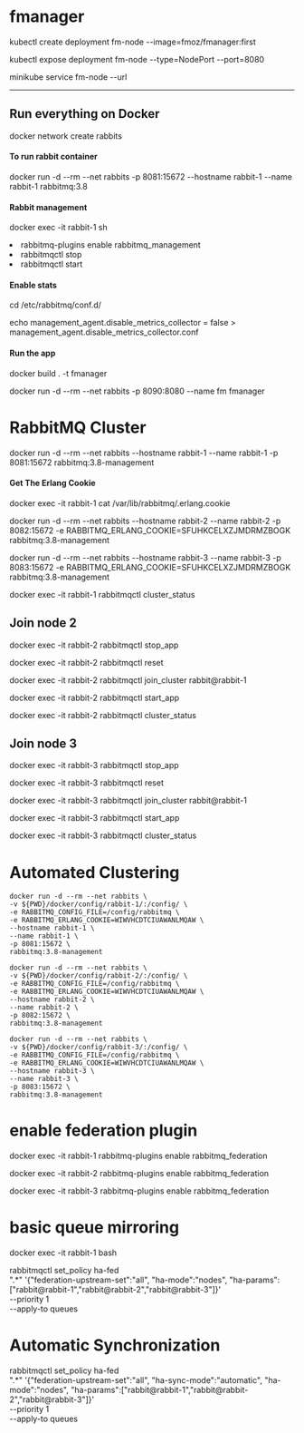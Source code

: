 # fmanager

kubectl create deployment fm-node --image=fmoz/fmanager:first

kubectl expose deployment fm-node --type=NodePort --port=8080

minikube service fm-node --url

<hr />

## Run everything on Docker

docker network create rabbits

#### To run rabbit container
docker run -d --rm --net rabbits -p 8081:15672 --hostname rabbit-1 --name rabbit-1 rabbitmq:3.8

#### Rabbit management
docker exec -it rabbit-1 sh

<li>rabbitmq-plugins enable rabbitmq_management</li>

<li>rabbitmqctl stop</li>

<li>rabbitmqctl start</li>


#### Enable stats

cd  /etc/rabbitmq/conf.d/

echo management_agent.disable_metrics_collector = false > management_agent.disable_metrics_collector.conf 


#### Run the app

docker build . -t fmanager

docker run -d --rm --net rabbits -p 8090:8080 --name fm fmanager 

# RabbitMQ Cluster

docker run -d --rm --net rabbits --hostname rabbit-1 --name rabbit-1 -p 8081:15672 rabbitmq:3.8-management

#### Get The Erlang Cookie

docker exec -it rabbit-1 cat /var/lib/rabbitmq/.erlang.cookie

docker run -d --rm --net rabbits --hostname rabbit-2 --name rabbit-2 -p 8082:15672 -e RABBITMQ_ERLANG_COOKIE=SFUHKCELXZJMDRMZBOGK rabbitmq:3.8-management

docker run -d --rm --net rabbits --hostname rabbit-3 --name rabbit-3 -p 8083:15672 -e RABBITMQ_ERLANG_COOKIE=SFUHKCELXZJMDRMZBOGK rabbitmq:3.8-management

docker exec -it rabbit-1 rabbitmqctl cluster_status

## Join node 2

docker exec -it rabbit-2 rabbitmqctl stop_app

docker exec -it rabbit-2 rabbitmqctl reset

docker exec -it rabbit-2 rabbitmqctl join_cluster rabbit@rabbit-1

docker exec -it rabbit-2 rabbitmqctl start_app

docker exec -it rabbit-2 rabbitmqctl cluster_status

## Join node 3

docker exec -it rabbit-3 rabbitmqctl stop_app

docker exec -it rabbit-3 rabbitmqctl reset

docker exec -it rabbit-3 rabbitmqctl join_cluster rabbit@rabbit-1

docker exec -it rabbit-3 rabbitmqctl start_app

docker exec -it rabbit-3 rabbitmqctl cluster_status

# Automated Clustering

```
docker run -d --rm --net rabbits \
-v ${PWD}/docker/config/rabbit-1/:/config/ \
-e RABBITMQ_CONFIG_FILE=/config/rabbitmq \
-e RABBITMQ_ERLANG_COOKIE=WIWVHCDTCIUAWANLMQAW \
--hostname rabbit-1 \
--name rabbit-1 \
-p 8081:15672 \
rabbitmq:3.8-management

docker run -d --rm --net rabbits \
-v ${PWD}/docker/config/rabbit-2/:/config/ \
-e RABBITMQ_CONFIG_FILE=/config/rabbitmq \
-e RABBITMQ_ERLANG_COOKIE=WIWVHCDTCIUAWANLMQAW \
--hostname rabbit-2 \
--name rabbit-2 \
-p 8082:15672 \
rabbitmq:3.8-management

docker run -d --rm --net rabbits \
-v ${PWD}/docker/config/rabbit-3/:/config/ \
-e RABBITMQ_CONFIG_FILE=/config/rabbitmq \
-e RABBITMQ_ERLANG_COOKIE=WIWVHCDTCIUAWANLMQAW \
--hostname rabbit-3 \
--name rabbit-3 \
-p 8083:15672 \
rabbitmq:3.8-management
```

# enable federation plugin
docker exec -it rabbit-1 rabbitmq-plugins enable rabbitmq_federation

docker exec -it rabbit-2 rabbitmq-plugins enable rabbitmq_federation

docker exec -it rabbit-3 rabbitmq-plugins enable rabbitmq_federation

# basic queue mirroring

docker exec -it rabbit-1 bash

rabbitmqctl set_policy ha-fed \
".*" '{"federation-upstream-set":"all", "ha-mode":"nodes", "ha-params":["rabbit@rabbit-1","rabbit@rabbit-2","rabbit@rabbit-3"]}' \
--priority 1 \
--apply-to queues

# Automatic Synchronization

rabbitmqctl set_policy ha-fed \
".*" '{"federation-upstream-set":"all", "ha-sync-mode":"automatic", "ha-mode":"nodes", "ha-params":["rabbit@rabbit-1","rabbit@rabbit-2","rabbit@rabbit-3"]}' \
--priority 1 \
--apply-to queues